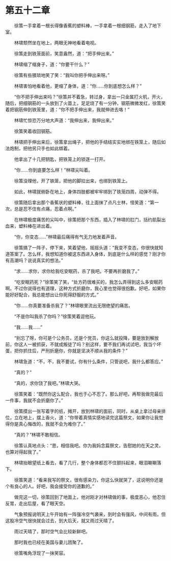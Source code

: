 #	第五十二章

　　徐策一手拿着一根长得像香蕉的塑料棒，一手拿着一根细钢筋，走入了地下室。

　　林啸颓然坐在地上，两眼无神地看着电视。

　　徐策走到铁笼面前，笑意盎然，道：“把手伸出来。”

　　林啸缩了缩身子，道：“你要干什么？”

　　徐策有些猥琐地笑了笑：“我叫你把手伸出来呀。”

　　林啸害怕地看着他，更缩了身体，道：“你……你到底想怎么样？”

　　“你不把手伸出来吗？”徐策并不着急，转过身，拿出一只金属打火机，开火，随后，把细钢筋的一头放到了火苗上，足足烧了有一分钟，钢筋微微发红，徐策笑着把钢筋伸到铁笼里，道：“你不把手伸出来，我就伸进去咯！”

　　林啸忙惊恐万分地大声道：“我伸出来，我伸出来。”

　　徐策笑着收回钢筋。

　　林啸把手伸出来后，徐策拿出绳子，把他的手结结实实地绑在铁笼上，随后如法炮制，把他另只手也如此绑着。

　　他拿出了十几把钥匙，把铁笼上的锁逐一打开。

　　“你……你到底要怎么样！”林啸尖叫着。

　　徐策没理他，开了铁笼，把他的脚拉出来，也绑到铁笼上。

　　如此，林啸就俯卧在地上，身体四肢都被牢牢绑到了铁笼四周，动弹不得。

　　徐策随后拿出那个香蕉状的塑料棒，往上面抹了点凡士林，怪笑道：“第一次，总是忍不住有点痛，忍着点啊。”

　　在林啸极度痛苦的尖叫中，徐策把那个东西，插入了林啸的肛门，括约肌裂出血来，塑料棒在进出着。

　　“你，你变态……”林啸最后痛得有气无力地发着声音。

　　徐策搞了一阵子，停下来，笑着望他，摇摇头道：“我变不变态，你很快就知道答案了。怎么样，我想知道你被这东西进入身体，到底是什么样的感觉？刚才你有高潮吗？说说真实的想法。”

　　“求……求你，求你给我吃安眠药，杀了我吧。不要再折磨我了。”

　　“吃安眠药死？”徐策笑了笑，“处方药很难买的，我怎么弄得到这么多安眠药啊。不过你说得也有道理，这种方式折磨你，我心里也觉得很抱歉。好吧，如果你能好好配合，我总能想出让你死得舒服的方式。”

　　“你……你真要准备杀我了？”林啸眼里流出无限绝望的痛苦。

　　“不是你叫我杀了你吗？”徐策笑着逗他玩。

　　“我……我……”

　　“别忘了呀，你可是个公务员，还是个党员，你这么就投降，要是放到解放前，你这人一被抓获，不就成叛徒了吗？别这样，要不我们再试试吧，我当个坏蛋，把你抓住后，严刑折磨你，你就是坚决不顺从我的条件？”

　　林啸急道：“不，不，我不要试，你有什么条件，只管说吧，我什么都答应。”

　　“真的？”

　　“真的，求你饶了我吧。”林啸大哭。

　　徐策笑着：“既然你这么配合，我也于心不忍了。那么好吧，再帮我做完最后一件事，我就不会折磨你了。”

　　徐策摸出一张写着字的纸，摊开，放到林啸的面前，同时，从桌上拿过母亲排位，立在地上，摆上香火，道：“你带着真情实感地读完这篇祭文，如果你让我觉得你是真心悔改的，我就不会为难你了。”

　　“真的？”林啸不敢相信。

　　徐策认真地点头：“恩，相信我吧。你为我妈念篇祭文，告慰她的在天之灵，也算对得起我了。”

　　林啸抬眼望纸上看去，看了几行，整个身体都忍不住颤抖起来，眼泪唰唰落下。

　　徐策笑道：“看来我写的祭文，很有感染力，你这么快就哭了，这说明你还是个有良心的人。好吧，我会接受你的道歉的。”

　　做完这一切，徐策回到了地面上，他对刚才对林啸做的事，极度恶心，他忍住反胃，走出后屋，看了眼天空。

　　气象预报说明天上午开始有一阵强冷空气袭来，到时会有强风，中间有雨，但这股冷空气很快就会过去，到大后天，就又雨过天晴了。

　　雨过天晴了，那时空气会比较新鲜吧。

　　那时我也已经在美国与妻儿团聚了。

　　徐策嘴角浮现了一抹笑容。

